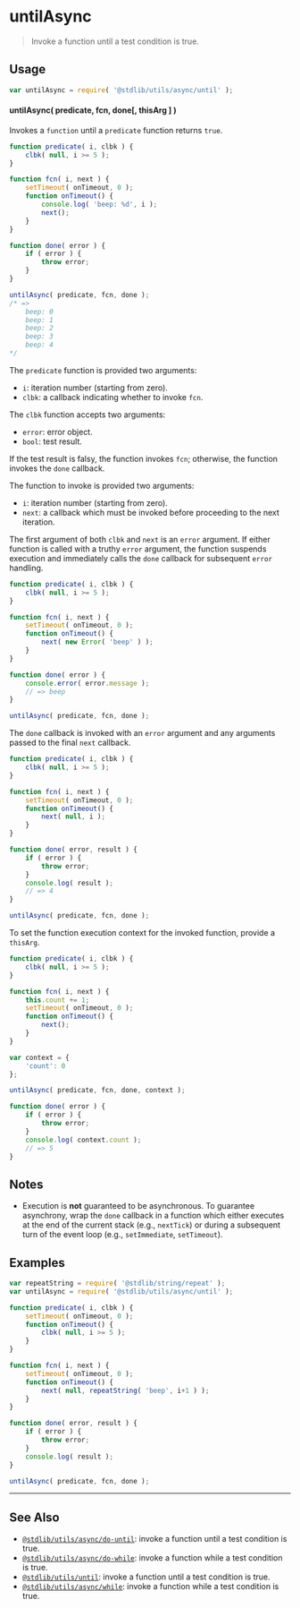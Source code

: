 <!--

@license Apache-2.0

Copyright (c) 2018 The Stdlib Authors.

Licensed under the Apache License, Version 2.0 (the "License");
you may not use this file except in compliance with the License.
You may obtain a copy of the License at

   http://www.apache.org/licenses/LICENSE-2.0

Unless required by applicable law or agreed to in writing, software
distributed under the License is distributed on an "AS IS" BASIS,
WITHOUT WARRANTIES OR CONDITIONS OF ANY KIND, either express or implied.
See the License for the specific language governing permissions and
limitations under the License.

-->

# untilAsync

> Invoke a function until a test condition is true.

<!-- Section to include introductory text. Make sure to keep an empty line after the intro `section` element and another before the `/section` close. -->

<section class="intro">

</section>

<!-- /.intro -->

<!-- Package usage documentation. -->

<section class="usage">

## Usage

```javascript
var untilAsync = require( '@stdlib/utils/async/until' );
```

#### untilAsync( predicate, fcn, done\[, thisArg ] )

Invokes a `function` until a `predicate` function returns `true`.

```javascript
function predicate( i, clbk ) {
    clbk( null, i >= 5 );
}

function fcn( i, next ) {
    setTimeout( onTimeout, 0 );
    function onTimeout() {
        console.log( 'beep: %d', i );
        next();
    }
}

function done( error ) {
    if ( error ) {
        throw error;
    }
}

untilAsync( predicate, fcn, done );
/* =>
    beep: 0
    beep: 1
    beep: 2
    beep: 3
    beep: 4
*/
```

The `predicate` function is provided two arguments:

-   `i`: iteration number (starting from zero).
-   `clbk`: a callback indicating whether to invoke `fcn`.

The `clbk` function accepts two arguments:

-   `error`: error object.
-   `bool`: test result.

If the test result is falsy, the function invokes `fcn`; otherwise, the function invokes the `done` callback.

The function to invoke is provided two arguments:

-   `i`: iteration number (starting from zero).
-   `next`: a callback which must be invoked before proceeding to the next iteration.

The first argument of both `clbk` and `next` is an `error` argument. If either function is called with a truthy `error` argument, the function suspends execution and immediately calls the `done` callback for subsequent `error` handling.

```javascript
function predicate( i, clbk ) {
    clbk( null, i >= 5 );
}

function fcn( i, next ) {
    setTimeout( onTimeout, 0 );
    function onTimeout() {
        next( new Error( 'beep' ) );
    }
}

function done( error ) {
    console.error( error.message );
    // => beep
}

untilAsync( predicate, fcn, done );
```

The `done` callback is invoked with an `error` argument and any arguments passed to the final `next` callback.

```javascript
function predicate( i, clbk ) {
    clbk( null, i >= 5 );
}

function fcn( i, next ) {
    setTimeout( onTimeout, 0 );
    function onTimeout() {
        next( null, i );
    }
}

function done( error, result ) {
    if ( error ) {
        throw error;
    }
    console.log( result );
    // => 4
}

untilAsync( predicate, fcn, done );
```

To set the function execution context for the invoked function, provide a `thisArg`.

<!-- eslint-disable no-invalid-this -->

```javascript
function predicate( i, clbk ) {
    clbk( null, i >= 5 );
}

function fcn( i, next ) {
    this.count += 1;
    setTimeout( onTimeout, 0 );
    function onTimeout() {
        next();
    }
}

var context = {
    'count': 0
};

untilAsync( predicate, fcn, done, context );

function done( error ) {
    if ( error ) {
        throw error;
    }
    console.log( context.count );
    // => 5
}
```

</section>

<!-- /.usage -->

<!-- Package usage notes. Make sure to keep an empty line after the `section` element and another before the `/section` close. -->

<section class="notes">

## Notes

-   Execution is **not** guaranteed to be asynchronous. To guarantee asynchrony, wrap the `done` callback in a function which either executes at the end of the current stack (e.g., `nextTick`) or during a subsequent turn of the event loop (e.g., `setImmediate`, `setTimeout`).

</section>

<!-- /.notes -->

<!-- Package usage examples. -->

<section class="examples">

## Examples

<!-- eslint no-undef: "error" -->

```javascript
var repeatString = require( '@stdlib/string/repeat' );
var untilAsync = require( '@stdlib/utils/async/until' );

function predicate( i, clbk ) {
    setTimeout( onTimeout, 0 );
    function onTimeout() {
        clbk( null, i >= 5 );
    }
}

function fcn( i, next ) {
    setTimeout( onTimeout, 0 );
    function onTimeout() {
        next( null, repeatString( 'beep', i+1 ) );
    }
}

function done( error, result ) {
    if ( error ) {
        throw error;
    }
    console.log( result );
}

untilAsync( predicate, fcn, done );
```

</section>

<!-- /.examples -->

<!-- Section to include cited references. If references are included, add a horizontal rule *before* the section. Make sure to keep an empty line after the `section` element and another before the `/section` close. -->

<section class="references">

</section>

<!-- /.references -->

<!-- Section for related `stdlib` packages. Do not manually edit this section, as it is automatically populated. -->

<section class="related">

* * *

## See Also

-   <span class="package-name">[`@stdlib/utils/async/do-until`][@stdlib/utils/async/do-until]</span><span class="delimiter">: </span><span class="description">invoke a function until a test condition is true.</span>
-   <span class="package-name">[`@stdlib/utils/async/do-while`][@stdlib/utils/async/do-while]</span><span class="delimiter">: </span><span class="description">invoke a function while a test condition is true.</span>
-   <span class="package-name">[`@stdlib/utils/until`][@stdlib/utils/until]</span><span class="delimiter">: </span><span class="description">invoke a function until a test condition is true.</span>
-   <span class="package-name">[`@stdlib/utils/async/while`][@stdlib/utils/async/while]</span><span class="delimiter">: </span><span class="description">invoke a function while a test condition is true.</span>

</section>

<!-- /.related -->

<!-- Section for all links. Make sure to keep an empty line after the `section` element and another before the `/section` close. -->

<section class="links">

<!-- <related-links> -->

[@stdlib/utils/async/do-until]: https://github.com/stdlib-js/utils/tree/main/async/do-until

[@stdlib/utils/async/do-while]: https://github.com/stdlib-js/utils/tree/main/async/do-while

[@stdlib/utils/until]: https://github.com/stdlib-js/utils/tree/main/until

[@stdlib/utils/async/while]: https://github.com/stdlib-js/utils/tree/main/async/while

<!-- </related-links> -->

</section>

<!-- /.links -->
